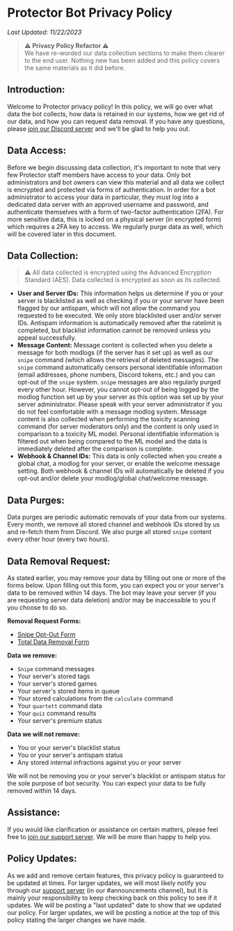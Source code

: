 
# Protector Bot Privacy Policy
*Last Updated: 11/22/2023*

> **⚠️ Privacy Policy Refactor ⚠️**\
> We have re-worded our data collection sections to make them clearer to the end user. Nothing new has been added and this policy covers the same materials as it did before.

## Introduction:
Welcome to Protector privacy policy! In this policy, we will go over what data the bot collects, how data is retained in our systems, how we get rid of our data, and how you can request data removal. If you have any questions, please [join our Discord server](https://discord.gg/BYuUvE4) and we'll be glad to help you out.

## Data Access:
Before we begin discussing data collection, it's important to note that very few Protector staff members have access to your data. Only bot administrators and bot owners can view this material and all data we collect is encrypted and protected via forms of authentication. In order for a bot administrator to access your data in particular, they must log into a dedicated data server with an approved username and password, and authenticate themselves with a form of two-factor authentication (2FA). For more sensitive data, this is locked on a physical server (in encrypted form) which requires a 2FA key to access. We regularly purge data as well, which will be covered later in this document.

## Data Collection:
> ⚠️ All data collected is encrypted using the Advanced Encryption Standard (AES). Data collected is encrypted as soon as its collected.
* **User and Server IDs:** This information helps us determine if you or your server is blacklisted as well as checking if you or your server have been flagged by our antispam, which will not allow the command you requested to be executed. We only store blacklisted user and/or server IDs. Antispam information is automatically removed after the ratelimit is completed, but blacklist information cannot be removed unless you appeal successfully.
* **Message Content:** Message content is collected when you delete a message for both modlogs (if the server has it set up) as well as our `snipe` command (which allows the retrieval of deleted messages). The `snipe` command automatically censors personal identifiable information (email addresses, phone numbers, Discord tokens, etc.) and you can opt-out of the `snipe` system. `snipe` messages are also regularly purged every other hour. However, you cannot opt-out of being logged by the modlog function set up by your server as this option was set up by your server administrator. Please speak with your server administrator if you do not feel comfortable with a message modlog system. Message content is also collected when performing the toxicity scanning command (for server moderators only) and the content is only used in comparison to a toxicity ML model. Personal identifiable information is filtered out when being compared to the ML model and the data is immediately deleted after the comparison is complete. 
* **Webhook & Channel IDs:** This data is only collected when you create a global chat, a modlog for your server, or enable the welcome message setting. Both webhook & channel IDs will automatically be deleted if you opt-out and/or delete your modlog/global chat/welcome message.

## Data Purges:
Data purges are periodic automatic removals of your data from our systems. Every month, we remove all stored channel and webhook IDs stored by us and re-fetch them from Discord. We also purge all stored `snipe` content every other hour (every two hours). 

## Data Removal Request:
As stated earlier, you may remove your data by filling out one or more of the forms below. Upon filling out this form, you can expect you or your server's data to be removed within 14 days. The bot may leave your server (if you are requesting server data deletion) and/or may be inaccessible to you if you choose to do so.

**Removal Request Forms:**
* [Snipe Opt-Out Form](https://forms.gle/rJKRvJJ43bkofStd6)
* [Total Data Removal Form](https://forms.gle/rJKRvJJ43bkofStd6)

**Data we remove:**
* `Snipe` command messages
* Your server's stored tags
* Your server's stored games
* Your server's stored items in queue
* Your stored calculations from the `calculate` command
* Your `quartett` command data
* Your `quiz` command results
* Your server's premium status

**Data we will not remove:**
* You or your server's blacklist status
* You or your server's antispam status
* Any stored internal infractions against you or your server

We will not be removing you or your server's blacklist or antispam status for the sole purpose of bot security. You can expect your data to be fully removed within 14 days.

## Assistance:
If you would like clarification or assistance on certain matters, please feel free to [join our support server](https://discord.gg/BYuUvE4). We will be more than happy to help you.

## Policy Updates:
As we add and remove certain features, this privacy policy is guaranteed to be updated at times. For larger updates, we will most likely notify you through our [support server](https://discord.gg/BYuUvE4) (in our #announcements channel), but it is mainly your responsibility to keep checking back on this policy to see if it updates. We will be posting a "last updated" date to show that we updated our policy. For larger updates, we will be posting a notice at the top of this policy stating the larger changes we have made.

